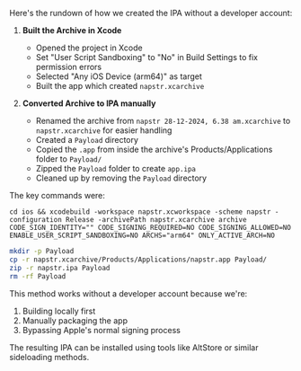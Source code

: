 



Here's the rundown of how we created the IPA without a developer account:

1. **Built the Archive in Xcode**
   - Opened the project in Xcode
   - Set "User Script Sandboxing" to "No" in Build Settings to fix permission errors
   - Selected "Any iOS Device (arm64)" as target
   - Built the app which created `napstr.xcarchive`

2. **Converted Archive to IPA manually**
   - Renamed the archive from `napstr 28-12-2024, 6.38 am.xcarchive` to `napstr.xcarchive` for easier handling
   - Created a `Payload` directory
   - Copied the `.app` from inside the archive's Products/Applications folder to `Payload/`
   - Zipped the `Payload` folder to create `app.ipa`
   - Cleaned up by removing the `Payload` directory

The key commands were:

```
cd ios && xcodebuild -workspace napstr.xcworkspace -scheme napstr -configuration Release -archivePath napstr.xcarchive archive CODE_SIGN_IDENTITY="" CODE_SIGNING_REQUIRED=NO CODE_SIGNING_ALLOWED=NO ENABLE_USER_SCRIPT_SANDBOXING=NO ARCHS="arm64" ONLY_ACTIVE_ARCH=NO

```




```bash
mkdir -p Payload
cp -r napstr.xcarchive/Products/Applications/napstr.app Payload/
zip -r napstr.ipa Payload
rm -rf Payload
```

This method works without a developer account because we're:
1. Building locally first
2. Manually packaging the app
3. Bypassing Apple's normal signing process

The resulting IPA can be installed using tools like AltStore or similar sideloading methods.

